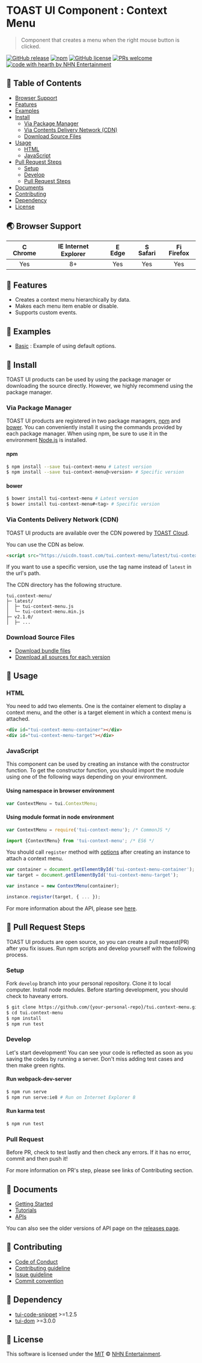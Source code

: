 # TOAST UI Component : Context Menu
> Component that creates a menu when the right mouse button is clicked.

[![GitHub release](https://img.shields.io/github/release/nhnent/tui.context-menu.svg)](https://github.com/nhnent/tui.context-menu/releases/latest)
[![npm](https://img.shields.io/npm/v/tui-context-menu.svg)](https://www.npmjs.com/package/tui-context-menu)
[![GitHub license](https://img.shields.io/github/license/nhnent/tui.context-menu.svg)](https://github.com/nhnent/tui.context-menu/blob/production/LICENSE)
[![PRs welcome](https://img.shields.io/badge/PRs-welcome-ff69b4.svg)](https://github.com/nhnent/tui.project-name/labels/help%20wanted)
[![code with hearth by NHN Entertainment](https://img.shields.io/badge/%3C%2F%3E%20with%20%E2%99%A5%20by-NHN%20Entertainment-ff1414.svg)](https://github.com/nhnent)


## 🚩 Table of Contents
* [Browser Support](#-browser-support)
* [Features](#-features)
* [Examples](#-examples)
* [Install](#-install)
    * [Via Package Manager](#via-package-manager)
    * [Via Contents Delivery Network (CDN)](#via-contents-delivery-network-cdn)
    * [Download Source Files](#download-source-files)
* [Usage](#-usage)
    * [HTML](#html)
    * [JavaScript](#javascript)
* [Pull Request Steps](#-pull-request-steps)
    * [Setup](#setup)
    * [Develop](#develop)
    * [Pull Request Steps](#pull-request)
* [Documents](#-documents)
* [Contributing](#-contributing)
* [Dependency](#-dependency)
* [License](#-license)


## 🌏 Browser Support
| <img src="https://user-images.githubusercontent.com/1215767/34348387-a2e64588-ea4d-11e7-8267-a43365103afe.png" alt="Chrome" width="16px" height="16px" /> Chrome | <img src="https://user-images.githubusercontent.com/1215767/34348590-250b3ca2-ea4f-11e7-9efb-da953359321f.png" alt="IE" width="16px" height="16px" /> Internet Explorer | <img src="https://user-images.githubusercontent.com/1215767/34348380-93e77ae8-ea4d-11e7-8696-9a989ddbbbf5.png" alt="Edge" width="16px" height="16px" /> Edge | <img src="https://user-images.githubusercontent.com/1215767/34348394-a981f892-ea4d-11e7-9156-d128d58386b9.png" alt="Safari" width="16px" height="16px" /> Safari | <img src="https://user-images.githubusercontent.com/1215767/34348383-9e7ed492-ea4d-11e7-910c-03b39d52f496.png" alt="Firefox" width="16px" height="16px" /> Firefox |
| :---------: | :---------: | :---------: | :---------: | :---------: |
| Yes | 8+ | Yes | Yes | Yes |


## 🎨 Features
* Creates a context menu hierarchically by data.
* Makes each menu item enable or disable.
* Supports custom events.


## 🐾 Examples
* [Basic](https://nhnent.github.io/tui.context-menu/latest/tutorial-example01-basic.html) : Example of using default options.


## 💾 Install

TOAST UI products can be used by using the package manager or downloading the source directly.
However, we highly recommend using the package manager.

### Via Package Manager

TOAST UI products are registered in two package managers, [npm](https://www.npmjs.com/) and [bower](https://bower.io/).
You can conveniently install it using the commands provided by each package manager.
When using npm, be sure to use it in the environment [Node.js](https://nodejs.org/ko/) is installed.

#### npm

``` sh
$ npm install --save tui-context-menu # Latest version
$ npm install --save tui-context-menu@<version> # Specific version
```

#### bower

``` sh
$ bower install tui-context-menu # Latest version
$ bower install tui-context-menu#<tag> # Specific version
```

### Via Contents Delivery Network (CDN)
TOAST UI products are available over the CDN powered by [TOAST Cloud](https://www.toast.com).

You can use the CDN as below.

```html
<script src="https://uicdn.toast.com/tui.context-menu/latest/tui-context-menu.js"></script>
```

If you want to use a specific version, use the tag name instead of `latest` in the url's path.

The CDN directory has the following structure.

```
tui.context-menu/
├─ latest/
│  ├─ tui-context-menu.js
│  └─ tui-context-menu.min.js
├─ v2.1.0/
│  ├─ ...
```

### Download Source Files
* [Download bundle files](https://github.com/nhnent/tui.context-menu/tree/production/dist)
* [Download all sources for each version](https://github.com/nhnent/tui.context-menu/releases)


## 🔨 Usage

### HTML

You need to add two elements.
One is the container element to display a context menu, and the other is a target element in which a context menu is attached.

``` html
<div id="tui-context-menu-container"></div>
<div id="tui-context-menu-target"></div>
```

### JavaScript

This component can be used by creating an instance with the constructor function.
To get the constructor function, you should import the module using one of the following ways depending on your environment.

#### Using namespace in browser environment
``` javascript
var ContextMenu = tui.ContextMenu;
```

#### Using module format in node environment
``` javascript
var ContextMenu = require('tui-context-menu'); /* CommonJS */
```

``` javascript
import {ContextMenu} from 'tui-context-menu'; /* ES6 */
```


You should call `register` method with [options](https://nhnent.github.io/tui.context-menu/latest/ContextMenu.html#register) after creating an instance to attach a context menu.

``` javascript
var container = document.getElementById('tui-context-menu-container');
var target = document.getElementById('tui-context-menu-target');

var instance = new ContextMenu(container);

instance.register(target, { ... });
```

For more information about the API, please see [here](http://nhnent.github.io/tui.context-menu/latest/ContextMenu.html).


## 🔧 Pull Request Steps

TOAST UI products are open source, so you can create a pull request(PR) after you fix issues.
Run npm scripts and develop yourself with the following process.

### Setup

Fork `develop` branch into your personal repository.
Clone it to local computer. Install node modules.
Before starting development, you should check to haveany errors.

``` sh
$ git clone https://github.com/{your-personal-repo}/tui.context-menu.git
$ cd tui.context-menu
$ npm install
$ npm run test
```

### Develop

Let's start development!
You can see your code is reflected as soon as you saving the codes by running a server.
Don't miss adding test cases and then make green rights.

#### Run webpack-dev-server

``` sh
$ npm run serve
$ npm run serve:ie8 # Run on Internet Explorer 8
```

#### Run karma test

``` sh
$ npm run test
```

### Pull Request

Before PR, check to test lastly and then check any errors.
If it has no error, commit and then push it!

For more information on PR's step, please see links of Contributing section.


## 📙 Documents
* [Getting Started](https://github.com/nhnent/tui.context-menu/blob/production/docs/getting-started.md)
* [Tutorials](https://github.com/nhnent/tui.context-menu/tree/production/docs)
* [APIs](https://nhnent.github.io/tui.context-menu/latest)

You can also see the older versions of API page on the [releases page](https://github.com/nhnent/tui.context-menu/releases).


## 💬 Contributing
* [Code of Conduct](https://github.com/nhnent/tui.context-menu/blob/production/CODE_OF_CONDUCT.md)
* [Contributing guideline](https://github.com/nhnent/tui.context-menu/blob/production/CONTRIBUTING.md)
* [Issue guideline](https://github.com/nhnent/tui.context-menu/blob/production/docs/ISSUE_TEMPLATE.md)
* [Commit convention](https://github.com/nhnent/tui.context-menu/blob/production/docs/COMMIT_MESSAGE_CONVENTION.md)


## 🔩 Dependency
* [tui-code-snippet](https://github.com/nhnent/tui.code-snippet) >=1.2.5
* [tui-dom](https://github.com/nhnent/tui.dom) >=3.0.0


## 📜 License

This software is licensed under the [MIT](https://github.com/nhnent/tui.context-menu/blob/production/LICENSE) © [NHN Entertainment](https://github.com/nhnent).
